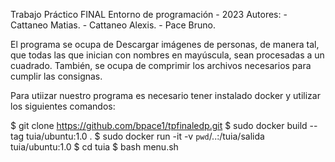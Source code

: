 Trabajo Práctico FINAL Entorno de programación - 2023
Autores: 
	- Cattaneo Matias.
	- Cattaneo Alexis.
	- Pace Bruno.

El programa se ocupa de Descargar imágenes de personas,
de manera tal, que todas las que inician con nombres
en mayúscula, sean procesadas a un cuadrado.
También, se ocupa de comprimir los archivos necesarios para cumplir las consignas.

Para utiizar nuestro programa es necesario tener instalado
docker y  utilizar los siguientes comandos:

$ git clone https://github.com/bpace1/tpfinaledp.git
$ sudo docker build --tag tuia/ubuntu:1.0 .
$ sudo docker run -it -v `pwd`/..:/tuia/salida tuia/ubuntu:1.0
$ cd tuia
$ bash menu.sh


